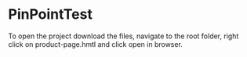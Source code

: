 # PinPointTest

To open the project download the files, navigate to the root folder, right click on product-page.hmtl and click open in browser.
